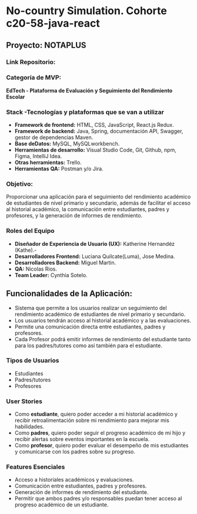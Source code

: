 # No-country Simulation. Cohorte c20-58-java-react

## Proyecto: NOTAPLUS

### Link Repositorio: 


### Categoría de MVP: 
**EdTech - Plataforma de Evaluación y Seguimiento del Rendimiento Escolar**
### Stack -Tecnologías y plataformas que se van a utilizar
- **Framework de frontend:** HTML, CSS, JavaScript, React.js Redux.
- **Framework de backend:** Java, Spring, documentación API, Swagger, gestor de dependencias Maven.
- **Base deDatos:** MySQL, MySQLworkbench.
- **Herramientas de desarrollo:** Visual Studio Code, Git, Github, npm, Figma, IntelliJ Idea.
- **Otras herramientas:** Trello.
- **Herramientas QA:** Postman y/o Jira.
  
### Objetivo: 
Proporcionar una aplicación para el seguimiento del rendimiento académico de estudiantes de nivel primario y secundario, además de facilitar el acceso al historial académico, la comunicación entre estudiantes, padres y profesores, y la generación de informes de rendimiento.

### Roles del Equipo
- **Diseñador de Experiencia de Usuario (UX):** Katherine Hernandéz (Kathe).-
- **Desarrolladores Frontend:** Luciana Quilcate(Luma), Jose Medina.
- **Desarrolladores Backend:** Miguel Martin.
- **QA:** Nicolas Rios.
- **Team Leader:** Cynthia Sotelo.
 

## Funcionalidades de la Aplicación:
- Sistema que permite a los usuarios realizar  un seguimiento  del rendimiento académico de estudiantes de nivel primario y secundario. 
- Los usuarios tendrán acceso al historial académico y a las evaluaciones.
- Permite una comunicación directa entre estudiantes, padres y profesores.
- Cada Profesor podrá emitir informes de rendimiento del estudiante tanto para los padres/tutores como así también para el estudiante.

	
### Tipos de Usuarios
- Estudiantes
- Padres/tutores
- Profesores

### User Stories
- Como **estudiante**, quiero poder acceder a mi historial académico y recibir retroalimentación sobre mi rendimiento para mejorar mis habilidades.
- Como **padres**, quiero poder seguir el progreso académico de mi hijo y recibir alertas sobre eventos importantes en la escuela.
- Como **profesor**, quiero poder evaluar el desempeño de mis estudiantes y comunicarse con los padres sobre su progreso.

### Features Esenciales
- Acceso a historiales académicos y evaluaciones.
- Comunicación entre estudiantes, padres y profesores.
- Generación de informes de rendimiento del estudiante.
- Permitir que ambos padres y/o responsables puedan tener acceso  al progreso académico de un estudiante.


